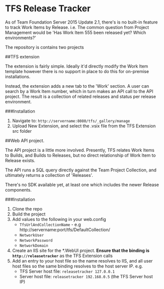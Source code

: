 # TFS Release Tracker

As of Team Foundation Server 2015 Update 2.1, there's is no built-in feature to track Work Items by Release. i.e. The common question from Project Management would be  'Has Work Item 555 been released yet? Which environments?'

The repository is contains two projects

##TFS extension 

The extension is fairly simple. Ideally it'd directly modify the Work Item template however there is no support in place to do this for on-premise installations.

Instead, the extension adds a new tab to the 'Work' section. A user can search by a Work Item number, which in turn makes an API call to the API project. The result is a collection of related releases and status per release environment.

###Installation
1. Navigate to: `http://servername:8080/tfs/_gallery/manage`
2. Upload New Extension, and select the .vsix file from the TFS Extension src folder

##Web API project.

The API project is a little more involved. Presently, TFS relates Work Items to Builds, and Builds to Releases, but no direct relationship of Work Item to Release exists.

The API runs a SQL query directly against the Team Project Collection, and ultimately returns a collection of 'Releases'.

There's no SDK available yet, at least one which includes the newer Release components.

###Installation

1. Clone the repo
2. Build the project
3. Add values to the following in your web.config
	- `TfsUrlAndCollectionName` - e.g http://servername:port/tfs/DefaultCollection/
	- `NetworkUser`
	- `NetworkPassword`
	- `NetworkDomain`
4. Create an IIS site for the *.WebUI project. **Ensure that the binding is `http://releasetracker`** as the TFS Extension calls 
5. Add an entry to your host file so the name resolves to IIS, and all user host files so the same binding resolves to the host server IP. e.g.
	- TFS Server host file: `releasetracker 127.0.0.1`
	- Server host file: `releasetracker 192.168.0.5` (the TFS Server host IP)
